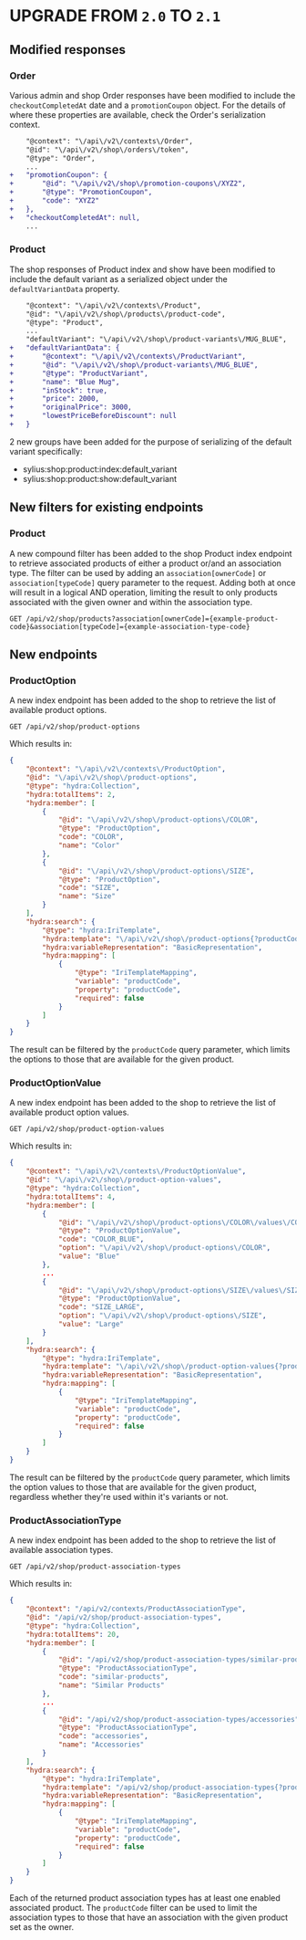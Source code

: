 # UPGRADE FROM `2.0` TO `2.1`

## Modified responses

### Order

Various admin and shop Order responses have been modified to include the `checkoutCompletedAt`
date and a `promotionCoupon` object. For the details of where these properties are available,
check the Order's serialization context.

```diff
    "@context": "\/api\/v2\/contexts\/Order",
    "@id": "\/api\/v2\/shop\/orders\/token",
    "@type": "Order",
    ...
+   "promotionCoupon": {
+       "@id": "\/api\/v2\/shop\/promotion-coupons\/XYZ2",
+       "@type": "PromotionCoupon",
+       "code": "XYZ2"
+   },
+   "checkoutCompletedAt": null,
    ...
```

### Product

The shop responses of Product index and show have been modified to include the default variant as a serialized object under the `defaultVariantData` property.

```diff
    "@context": "\/api\/v2\/contexts\/Product",
    "@id": "\/api\/v2\/shop\/products\/product-code",
    "@type": "Product",
    ...
    "defaultVariant": "\/api\/v2\/shop\/product-variants\/MUG_BLUE",
+   "defaultVariantData": {
+       "@context": "\/api\/v2\/contexts\/ProductVariant",
+       "@id": "\/api\/v2\/shop\/product-variants\/MUG_BLUE",
+       "@type": "ProductVariant",
+       "name": "Blue Mug",
+       "inStock": true,
+       "price": 2000,
+       "originalPrice": 3000,
+       "lowestPriceBeforeDiscount": null
+   }
```

2 new groups have been added for the purpose of serializing of the default variant specifically:
- sylius:shop:product:index:default_variant
- sylius:shop:product:show:default_variant

## New filters for existing endpoints

### Product

A new compound filter has been added to the shop Product index endpoint to retrieve associated products of
either a product or/and an association type. The filter can be used by adding an `association[ownerCode]`
or `association[typeCode]` query parameter to the request.
Adding both at once will result in a logical AND operation, limiting the result to only products
associated with the given owner and within the association type.

```http
GET /api/v2/shop/products?association[ownerCode]={example-product-code}&association[typeCode]={example-association-type-code}
```

## New endpoints

### ProductOption

A new index endpoint has been added to the shop to retrieve the list of available product options.

```http
GET /api/v2/shop/product-options
```

Which results in:

```json
{
    "@context": "\/api\/v2\/contexts\/ProductOption",
    "@id": "\/api\/v2\/shop\/product-options",
    "@type": "hydra:Collection",
    "hydra:totalItems": 2,
    "hydra:member": [
        {
            "@id": "\/api\/v2\/shop\/product-options\/COLOR",
            "@type": "ProductOption",
            "code": "COLOR",
            "name": "Color"
        },
        {
            "@id": "\/api\/v2\/shop\/product-options\/SIZE",
            "@type": "ProductOption",
            "code": "SIZE",
            "name": "Size"
        }
    ],
    "hydra:search": {
        "@type": "hydra:IriTemplate",
        "hydra:template": "\/api\/v2\/shop\/product-options{?productCode}",
        "hydra:variableRepresentation": "BasicRepresentation",
        "hydra:mapping": [
            {
                "@type": "IriTemplateMapping",
                "variable": "productCode",
                "property": "productCode",
                "required": false
            }
        ]
    }
}
```

The result can be filtered by the `productCode` query parameter, which limits the
options to those that are available for the given product.

### ProductOptionValue

A new index endpoint has been added to the shop to retrieve the list of available product option values.

```http
GET /api/v2/shop/product-option-values
```

Which results in:

```json
{
    "@context": "\/api\/v2\/contexts\/ProductOptionValue",
    "@id": "\/api\/v2\/shop\/product-option-values",
    "@type": "hydra:Collection",
    "hydra:totalItems": 4,
    "hydra:member": [
        {
            "@id": "\/api\/v2\/shop\/product-options\/COLOR\/values\/COLOR_BLUE",
            "@type": "ProductOptionValue",
            "code": "COLOR_BLUE",
            "option": "\/api\/v2\/shop\/product-options\/COLOR",
            "value": "Blue"
        },
        ...
        {
            "@id": "\/api\/v2\/shop\/product-options\/SIZE\/values\/SIZE_LARGE",
            "@type": "ProductOptionValue",
            "code": "SIZE_LARGE",
            "option": "\/api\/v2\/shop\/product-options\/SIZE",
            "value": "Large"
        }
    ],
    "hydra:search": {
        "@type": "hydra:IriTemplate",
        "hydra:template": "\/api\/v2\/shop\/product-option-values{?productCode}",
        "hydra:variableRepresentation": "BasicRepresentation",
        "hydra:mapping": [
            {
                "@type": "IriTemplateMapping",
                "variable": "productCode",
                "property": "productCode",
                "required": false
            }
        ]
    }
}
```

The result can be filtered by the `productCode` query parameter, which limits the
option values to those that are available for the given product,
regardless whether they're used within it's variants or not.

### ProductAssociationType

A new index endpoint has been added to the shop to retrieve the list of available association types.

```http
GET /api/v2/shop/product-association-types
```

Which results in:

```json
{
	"@context": "/api/v2/contexts/ProductAssociationType",
	"@id": "/api/v2/shop/product-association-types",
	"@type": "hydra:Collection",
	"hydra:totalItems": 20,
	"hydra:member": [
		{
			"@id": "/api/v2/shop/product-association-types/similar-products",
			"@type": "ProductAssociationType",
			"code": "similar-products",
			"name": "Similar Products"
		},
        ...
		{
			"@id": "/api/v2/shop/product-association-types/accessories",
			"@type": "ProductAssociationType",
			"code": "accessories",
			"name": "Accessories"
		}
	],
	"hydra:search": {
		"@type": "hydra:IriTemplate",
		"hydra:template": "/api/v2/shop/product-association-types{?productCode}",
		"hydra:variableRepresentation": "BasicRepresentation",
		"hydra:mapping": [
			{
				"@type": "IriTemplateMapping",
				"variable": "productCode",
				"property": "productCode",
				"required": false
			}
		]
	}
}
```

Each of the returned product association types has at least one enabled associated product.
The `productCode` filter can be used to limit the association types to those that have an association with the given product set as the owner.
